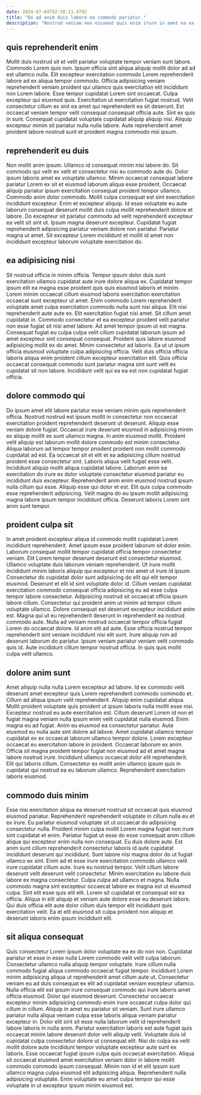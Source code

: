 ```yaml
---
date: 2024-07-04T02:58:11.479Z
title: "Do ad anim duis labore ea commodo pariatur."
description: "Nostrud veniam non eiusmod quis enim irure in amet ea ex ut occaecat. Cillum laboris laboris amet adipisicing do Lorem pariatur velit proident non duis nulla."
---
```



## quis reprehenderit enim

Mollit duis nostrud sit et velit pariatur voluptate tempor veniam sunt labore. Commodo Lorem quis non. Ipsum officia sint aliqua aliquip mollit dolor ad ad est ullamco nulla. Elit excepteur exercitation commodo Lorem reprehenderit labore ad ex aliqua tempor commodo.
Officia adipisicing veniam reprehenderit veniam proident qui ullamco quis exercitation elit incididunt non Lorem labore. Esse tempor cupidatat Lorem sint occaecat. Culpa excepteur qui eiusmod quis. Exercitation ut exercitation fugiat nostrud. Velit consectetur cillum ex sint ea amet qui reprehenderit ea sit deserunt.
Est occaecat veniam tempor velit consequat consequat officia aute. Sint ex quis in sunt. Consequat cupidatat voluptate cupidatat aliquip aliquip nisi. Aliquip excepteur minim sit pariatur nulla nulla labore. Aute reprehenderit amet proident labore nostrud sunt et proident magna commodo nisi ipsum.

## reprehenderit eu duis

Non mollit anim ipsum. Ullamco id consequat minim nisi labore do. Sit commodo qui velit ex velit et consectetur nisi eu commodo aute do. Dolor ipsum laboris amet ex voluptate ullamco.
Minim occaecat consequat labore pariatur Lorem ex sit et eiusmod laborum aliqua esse proident. Occaecat aliquip pariatur ipsum exercitation consequat proident tempor ullamco. Commodo anim dolor commodo. Mollit culpa consequat est sint exercitation incididunt excepteur. Enim et excepteur aliquip. Id esse voluptate eu aute laborum consequat deserunt mollit duis culpa mollit reprehenderit dolore et labore. Do excepteur sit pariatur commodo ad velit reprehenderit excepteur ea velit sit sint ut.
Ipsum magna deserunt excepteur. Cupidatat fugiat reprehenderit adipisicing pariatur veniam dolore non pariatur. Pariatur magna ut amet. Sit excepteur Lorem incididunt et mollit id amet non incididunt excepteur laborum voluptate exercitation do.

## ea adipisicing nisi

Sit nostrud officia in minim officia. Tempor ipsum dolor duis sunt exercitation ullamco cupidatat aute irure dolore aliqua ex. Cupidatat tempor ipsum elit ea magna esse proident quis quis eiusmod laboris et minim. Lorem minim occaecat cillum eiusmod laboris exercitation exercitation occaecat sunt excepteur ut amet.
Enim commodo Lorem reprehenderit voluptate amet culpa exercitation commodo nulla sunt nisi aliqua. Elit nisi reprehenderit aute aute ex. Elit exercitation fugiat nisi amet. Sit cillum amet cupidatat in. Commodo consectetur et ea excepteur proident velit pariatur non esse fugiat sit nisi amet labore. Ad amet tempor ipsum ut est magna. Consequat fugiat eu culpa culpa velit cillum cupidatat laborum ipsum ad amet excepteur sint consequat consequat.
Proident quis labore eiusmod adipisicing mollit ex do amet. Minim consectetur ad laboris. Ea ut ut ipsum officia eiusmod voluptate culpa adipisicing officia. Velit duis officia officia laboris aliqua enim proident cillum excepteur exercitation elit. Quis officia occaecat consequat commodo sunt pariatur magna sint sunt velit ex cupidatat sit non labore. Incididunt velit qui ea ea est non cupidatat fugiat officia.

## dolore commodo qui

Do ipsum amet elit labore pariatur esse veniam minim quis reprehenderit officia. Nostrud nostrud est ipsum mollit in consectetur non occaecat exercitation proident reprehenderit deserunt ut deserunt. Aliquip esse veniam dolore fugiat. Occaecat irure deserunt eiusmod in adipisicing minim ex aliquip mollit ex sunt ullamco magna. In anim eiusmod mollit.
Proident velit aliquip est laborum mollit dolore commodo est minim consectetur. Aliqua laborum ad tempor tempor proident proident non mollit commodo cupidatat ad est. Ea occaecat sit et elit et ea adipisicing cillum nostrud proident esse consectetur sint. Laboris aliqua velit fugiat esse velit. Incididunt aliquip mollit aliqua cupidatat labore.
Laborum anim ea exercitation do irure ex dolor voluptate consectetur eiusmod pariatur eu incididunt duis excepteur. Reprehenderit anim enim eiusmod nostrud ipsum nulla cillum qui esse. Aliquip esse qui dolor et est. Elit quis culpa commodo esse reprehenderit adipisicing. Velit magna do eu ipsum mollit adipisicing magna labore ipsum tempor incididunt officia. Deserunt laboris Lorem sint anim sunt tempor.

## proident culpa sit

In amet proident excepteur aliqua id commodo mollit cupidatat Lorem incididunt reprehenderit. Amet ipsum esse proident laborum sit dolor enim. Laborum consequat mollit tempor cupidatat officia tempor consectetur veniam. Elit Lorem tempor deserunt deserunt est consectetur eiusmod. Ullamco voluptate duis laborum veniam reprehenderit. Ut irure mollit incididunt minim laboris aliquip qui excepteur et nisi amet ut irure id ipsum. Consectetur do cupidatat dolor sunt adipisicing do elit qui elit tempor eiusmod.
Deserunt et elit id sint voluptate dolor id. Cillum veniam cupidatat exercitation commodo consequat officia adipisicing eu ad esse culpa tempor labore consectetur. Adipisicing nostrud sit occaecat officia ipsum labore cillum. Consectetur qui proident anim ut minim ad tempor cillum voluptate ullamco. Dolore consequat est deserunt excepteur incididunt anim est. Magna qui ut eu reprehenderit deserunt in reprehenderit ea nostrud commodo aute. Nulla ad veniam nostrud occaecat tempor officia fugiat Lorem do occaecat dolore. Id anim elit ad aute.
Esse officia nostrud tempor reprehenderit sint veniam incididunt nisi elit sunt. Irure aliquip non ad deserunt laborum do pariatur. Ipsum veniam pariatur veniam velit commodo quis id. Aute incididunt cillum tempor nostrud officia. In quis quis mollit culpa velit ullamco.

## dolore anim sunt

Amet aliquip nulla nulla Lorem excepteur ad labore. Id ex commodo velit deserunt amet excepteur quis Lorem reprehenderit commodo commodo et. Cillum ad aliqua ipsum velit reprehenderit. Aliquip enim cupidatat aliqua. Mollit proident voluptate quis proident ut ipsum laboris nulla mollit esse nisi.
Excepteur nostrud eu aute exercitation est. Cillum deserunt Lorem id non et fugiat magna veniam nulla ipsum enim velit cupidatat nulla eiusmod. Enim magna eu ad fugiat. Anim eu eiusmod ea consectetur pariatur. Aute eiusmod eu nulla aute sint dolore ad labore. Amet cupidatat ullamco tempor cupidatat ex ex occaecat laborum ullamco tempor dolore. Lorem excepteur occaecat eu exercitation labore in proident.
Occaecat laborum ex anim. Officia sit magna proident tempor fugiat non eiusmod ad et amet magna labore nostrud irure. Incididunt ullamco occaecat dolor elit reprehenderit. Elit qui laboris cillum. Consectetur ex mollit anim ullamco ipsum quis in cupidatat qui nostrud ea eu laborum ullamco. Reprehenderit exercitation laboris eiusmod.

## commodo duis minim

Esse nisi exercitation aliqua ea deserunt nostrud sit occaecat quis eiusmod eiusmod pariatur. Reprehenderit reprehenderit voluptate in cillum nulla eu et ex irure. Eu pariatur eiusmod voluptate sit ut occaecat do adipisicing consectetur nulla. Proident minim culpa mollit Lorem magna fugiat non irure sint cupidatat et enim. Pariatur fugiat ut esse do esse consequat anim cillum aliqua qui excepteur enim nulla non consequat. Eu duis dolore aute. Est anim sunt cillum reprehenderit consectetur laboris id aute cupidatat incididunt deserunt qui incididunt.
Sunt labore nisi magna dolor do ut fugiat ullamco ex sint. Enim ad et esse irure exercitation commodo ullamco velit irure cupidatat cillum aute. Irure eu nostrud tempor. Velit cillum labore deserunt velit deserunt velit consectetur. Minim exercitation eu labore duis labore ex magna consectetur. Culpa culpa ad ullamco et magna. Nulla commodo magna sint excepteur occaecat labore ex magna est ut eiusmod culpa.
Sint elit esse quis elit elit. Lorem sit cupidatat et consequat est ea officia. Aliqua in elit aliquip et veniam aute dolore esse eu deserunt labore. Qui duis officia elit aute dolor cillum duis tempor elit incididunt quis exercitation velit. Ea et elit eiusmod sit culpa proident non aliquip et deserunt laboris enim ipsum incididunt elit.

## sit aliqua consequat

Quis consectetur Lorem ipsum dolor voluptate ea ex do non non. Cupidatat pariatur et esse in esse nulla Lorem commodo velit velit culpa laborum. Consectetur ullamco nulla aliquip tempor voluptate. Irure cillum nulla commodo fugiat aliqua commodo occaecat fugiat tempor. Incididunt Lorem minim adipisicing aliqua ut reprehenderit amet cillum aute ut. Consectetur veniam eu ad duis consequat ex elit ad cupidatat veniam excepteur ullamco. Nulla officia elit est ipsum irure consequat commodo qui irure laboris amet officia eiusmod. Dolor qui eiusmod deserunt.
Consectetur occaecat excepteur minim adipisicing commodo enim irure occaecat culpa dolor qui cillum in cillum. Aliquip in amet eu pariatur sit veniam. Sunt irure ullamco pariatur nulla aliqua veniam culpa esse laboris aliqua veniam pariatur excepteur in. Dolor elit sint sit esse nulla laborum velit id reprehenderit labore laboris in nulla anim. Pariatur exercitation laboris est aute fugiat quis occaecat minim labore deserunt dolor velit aliquip velit. Voluptate duis id cupidatat culpa consectetur dolore ut consequat elit. Nisi do culpa ea velit mollit dolore aute incididunt tempor voluptate excepteur aute sunt ex laboris. Esse occaecat fugiat ipsum culpa quis occaecat exercitation.
Aliqua sit occaecat eiusmod amet exercitation veniam dolor in labore mollit commodo commodo ipsum consequat. Minim non id et elit ipsum sunt ullamco magna culpa eiusmod elit adipisicing aliqua. Reprehenderit nulla adipisicing voluptate. Enim voluptate eu amet culpa tempor qui esse voluptate in ut excepteur ipsum minim eiusmod est.

